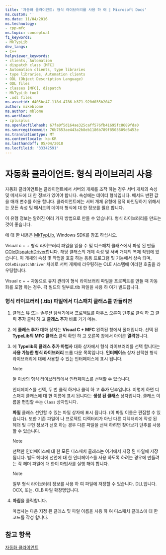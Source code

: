 ```yaml
---
title: '자동화 클라이언트: 형식 라이브러리를 사용 하 여 | Microsoft Docs'
ms.custom: ''
ms.date: 11/04/2016
ms.technology:
- cpp-mfc
ms.topic: conceptual
f1_keywords:
- MkTypLib
dev_langs:
- C++
helpviewer_keywords:
- clients, Automation
- dispatch class [MFC]
- Automation clients, type libraries
- type libraries, Automation clients
- ODL (Object Description Language)
- ODL files
- classes [MFC], dispatch
- MkTypLib tool
- .odl files
ms.assetid: d405bc47-118d-4786-b371-920d035b2047
author: mikeblome
ms.author: mblome
ms.workload:
- cplusplus
ms.openlocfilehash: 67fa0f5d164ae325caff576fb41695fc8689fda0
ms.sourcegitcommit: 76b7653ae443a2b8eb1186b789f8503609d6453e
ms.translationtype: MT
ms.contentlocale: ko-KR
ms.lasthandoff: 05/04/2018
ms.locfileid: "33342591"
---
```

# <a name="automation-clients-using-type-libraries"></a>자동화 클라이언트: 형식 라이브러리 사용
자동화 클라이언트는 클라이언트에서 서버의 개체를 조작 하는 경우 서버 개체의 속성 및 메서드에 대 한 정보가 있어야 합니다. 속성에는 데이터 형식입니다. 메서드 반환 값을 매개 변수를 허용 합니다. 클라이언트에는 서버 개체 유형에 정적 바인딩하기 위해서는 모든 속성 및 메서드의 데이터 형식에 대 한 정보를 필요 합니다.  
  
 이 유형 정보는 알려진 여러 가지 방법으로 만들 수 있습니다. 형식 라이브러리를 만드는 것이 좋습니다.  
  
 에 대 한 내용은 [MkTypLib](http://msdn.microsoft.com/library/windows/desktop/aa366797), Windows SDK를 참조 하십시오.  
  
 Visual c + + 형식 라이브러리 파일을 읽을 수 및 디스패치 클래스에서 파생 된 만들 [COleDispatchDriver](../mfc/reference/coledispatchdriver-class.md)합니다. 해당 클래스의 개체 속성 및 서버 개체의 복제 작업에 있습니다. 이 개체의 속성 및 작업을 호출 하는 응용 프로그램 및 기능에서 상속 되며, `COleDispatchDriver` 차례로 서버 개체에 라우팅하는 OLE 시스템에 이러한 호출을 라우팅합니다.  
  
 Visual c + + 자동으로 유지 관리이 형식 라이브러리 파일을 프로젝트를 만들 때 자동화를 포함 하는 경우. 각 빌드의 일부로.tlb 파일을 사용 하 여가 빌드됩니다.  
  
### <a name="to-create-a-dispatch-class-from-a-type-library-tlb-file"></a>형식 라이브러리 (.tlb) 파일에서 디스패치 클래스를 만들려면  
  
1.  클래스 뷰 또는 솔루션 탐색기에서 프로젝트를 마우스 오른쪽 단추로 클릭 하 고 클릭 **추가** 클릭 하 고 **클래스 추가** 바로 가기 메뉴.  
  
2.  에 **클래스 추가** 대화 상자는 **Visual C + MFC** 왼쪽된 창에서 폴더입니다. 선택 된 **TypeLib의 MFC 클래스** 클릭 확인 하 고 오른쪽 창에서 아이콘 **열려**합니다.  
  
3.  에 **Typelib의 클래스 추가 마법사** 대화 상자에서 형식 라이브러리를 선택 합니다는 **사용 가능한 형식 라이브러리** 드롭 다운 목록입니다. **인터페이스** 상자 선택한 형식 라이브러리에 대해 사용할 수 있는 인터페이스에 표시 됩니다.  
  
    > [!NOTE]
    >  둘 이상의 형식 라이브러리에서 인터페이스를 선택할 수 있습니다.  
  
     인터페이스를 선택, 두 번 클릭 하거나 클릭 하 고 **추가** 단추입니다. 이렇게 하면 디스패치 클래스에 대 한 이름에 표시 됩니다는 **생성 된 클래스** 상자입니다. 클래스 이름을 편집할 수는 `Class` 상자입니다.  
  
     **파일** 클래스 선언할 수 있는 파일 상자에 표시 됩니다. (이 파일 이름은 편집할 수 있습니다). 또한 기존 파일이 나 프로젝트 디렉터리가 아닌 다른 디렉터리에 작성 된 헤더 및 구현 정보가 선호 하는 경우 다른 파일을 선택 하려면 찾아보기 단추를 사용할 수 있습니다.  
  
    > [!NOTE]
    >  선택한 인터페이스에 대 한 모든 디스패치 클래스는 여기에서 지정 된 파일에 저장 됩니다. 별도 헤더에 선언에 대 한 인터페이스를 사용 하도록 하려는 경우에 만들려는 각 헤더 파일에 대 한이 마법사를 실행 해야 합니다.  
  
    > [!NOTE]
    >  일부 형식 라이브러리 정보를 사용 하 여 파일에 저장할 수 있습니다. DLL입니다. OCX, 또는. OLB 파일 확장명입니다.  
  
4.  **마침**을 클릭합니다.  
  
     마법사는 다음 지정 된 클래스 및 파일 이름을 사용 하 여 디스패치 클래스에 대 한 코드를 작성 합니다.  
  
## <a name="see-also"></a>참고 항목  
 [자동화 클라이언트](../mfc/automation-clients.md)

